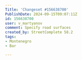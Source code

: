 ```yaml
---
Title: 'Changeset #156638700'
PublishDate: 2024-09-15T09:07:11Z
id: 156638700
user: v_martyanov
comment: Specify road surfaces
created_by: StreetComplete 58.2
tags:
- Montenegro
- Bar

---
```

